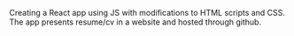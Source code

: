 Creating a React app using JS with modifications to HTML scripts and CSS. The app presents resume/cv in a website and hosted through github.
